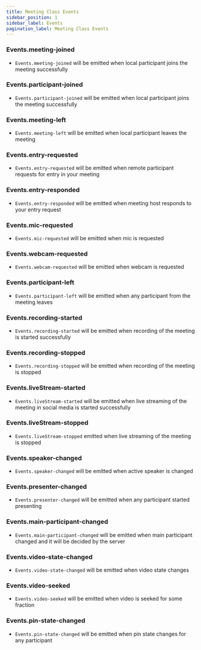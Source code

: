 ```yaml
---
title: Meeting Class Events
sidebar_position: 1
sidebar_label: Events
pagination_label: Meeting Class Events
---
```


<div class="sdk-api-ref">

### Events.meeting-joined

- `Events.meeting-joined` will be emitted when local participant joins the meeting successfully

### Events.participant-joined

- `Events.participant-joined` will be emitted when local participant joins the meeting successfully

### Events.meeting-left

- `Events.meeting-left` will be emitted when local participant leaves the meeting

### Events.entry-requested

- `Events.entry-requested` will be emitted when remote participant requests for entry in your meeting

### Events.entry-responded

- `Events.entry-responded` will be emitted when meeting host responds to your entry request

### Events.mic-requested

- `Events.mic-requested` will be emitted when mic is requested

### Events.webcam-requested

- `Events.webcam-requested` will be emitted when webcam is requested

### Events.participant-left

- `Events.participant-left` will be emitted when any participant from the meeting leaves

### Events.recording-started

- `Events.recording-started` will be emitted when recording of the meeting is started successfully

### Events.recording-stopped

- `Events.recording-stopped` will be emitted when recording of the meeting is stopped

### Events.liveStream-started

- `Events.liveStream-started` will be emitted when live streaming of the meeting in social media is started successfully

### Events.liveStream-stopped

- `Events.liveStream-stopped` emitted when live streaming of the meeting is stopped

### Events.speaker-changed

- `Events.speaker-changed` will be emitted when active speaker is changed

### Events.presenter-changed

- `Events.presenter-changed` will be emitted when any participant started presenting

### Events.main-participant-changed

- `Events.main-participant-changed` will be emitted when main participant changed and it will be decided by the server

### Events.video-state-changed

- `Events.video-state-changed` will be emitted when video state changes

### Events.video-seeked

- `Events.video-seeked` will be emitted when video is seeked for some fraction

### Events.pin-state-changed

- `Events.pin-state-changed` will be emitted when pin state changes for any participant

</div>
